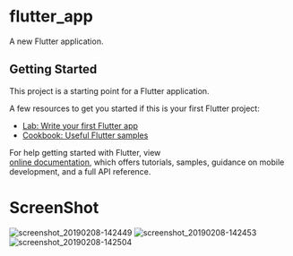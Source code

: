 # flutter_app

A new Flutter application.

## Getting Started

This project is a starting point for a Flutter application.

A few resources to get you started if this is your first Flutter project:

- [Lab: Write your first Flutter app](https://flutter.io/docs/get-started/codelab)
- [Cookbook: Useful Flutter samples](https://flutter.io/docs/cookbook)

For help getting started with Flutter, view  
[online documentation](https://flutter.io/docs), which offers tutorials, 
samples, guidance on mobile development, and a full API reference.

# ScreenShot
![screenshot_20190208-142449](https://user-images.githubusercontent.com/31111546/52507949-b251c600-2bfb-11e9-8812-df960adf48b6.png)
![screenshot_20190208-142453](https://user-images.githubusercontent.com/31111546/52508109-1b393e00-2bfc-11e9-8e69-163d23abe083.png)
![screenshot_20190208-142504](https://user-images.githubusercontent.com/31111546/52508118-255b3c80-2bfc-11e9-92b8-788f5fe70b35.png)
